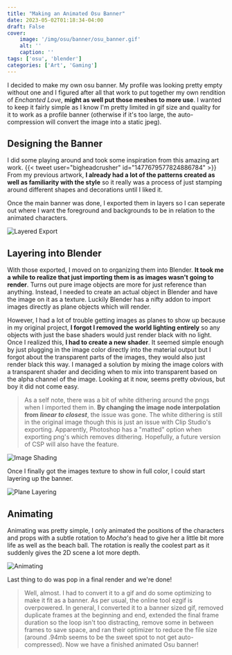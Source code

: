 ```yaml
---
title: "Making an Animated Osu Banner"
date: 2023-05-02T01:18:34-04:00
draft: False
cover: 
    image: '/img/osu/banner/osu_banner.gif'
    alt: ''
    caption: ''
tags: ['osu', 'blender']
categories: ['Art', 'Gaming']
---
```


I decided to make my own osu banner. My profile was looking pretty empty without one and I figured after all that work to put together my own rendition of *Enchanted Love*, **might as well put those meshes to more use**. I wanted to keep it fairly simple as I know I'm pretty limited in gif size and quality for it to work as a profile banner (otherwise if it's too large, the auto-compression will convert the image into a static jpeg).

## Designing the Banner

I did some playing around and took some inspiration from this amazing art work.
{{< tweet user="bigheadcrusher" id="1477679577824886784" >}}
From my previous artwork, **I already had a lot of the patterns created as well as familiarity with the style** so it really was a process of just stamping around different shapes and decorations until I liked it.

Once the main banner was done, I exported them in layers so I can seperate out where I want the foreground and backgrounds to be in relation to the animated characters.

![Layered Export](/img/osu/banner/layering.gif)

## Layering into Blender

With those exported, I moved on to organizing them into Blender. **It took me a while to realize that just importing them is as images wasn't going to render**. Turns out pure image objects are more for just reference than anything. Instead, I needed to create an actual object in Blender and have the image on it as a texture. Luckily Blender has a nifty addon to import images directly as plane objects which will render.

However, I had a lot of trouble getting images as planes to show up because in my original project, **I forgot I removed the world lighting entirely** so any objects with just the base shaders would just render black with no light. Once I realized this, **I had to create a new shader**. It seemed simple enough by just plugging in the image color directly into the material output but I forgot about the transparent parts of the images, they would also just render black this way. I managed a solution by mixing the image colors with a transparent shader and deciding when to mix into transparent based on the alpha channel of the image. Looking at it now, seems pretty obvious, but boy it did not come easy.

> As a self note, there was a bit of white dithering around the pngs when I imported them in. **By changing the image node interpolation from *linear to* *closest***, the issue was gone. The white dithering is still in the original image though this is just an issue with Clip Studio's exporting. Apparently, Photoshop has a "matted" option when exporting png's which removes dithering. Hopefully, a future version of CSP will also have the feature.

![Image Shading](/img/osu/banner/image_shading.png)

Once I finally got the images texture to show in full color, I could start layering up the banner.

![Plane Layering](/img/osu/banner/plane_layering.png)

## Animating

Animating was pretty simple, I only animated the positions of the characters and props with a subtle rotation to *Mocha's* head to give her a little bit more life as well as the beach ball. The rotation is really the coolest part as it suddenly gives the 2D scene a lot more depth.

![Animating](/img/osu/banner/animating.gif)

Last thing to do was pop in a final render and we're done!

> Well, almost. I had to convert it to a gif and do some optimizing to make it fit as a banner. As per usual, the online tool ezgif is overpowered. In general, I converted it to a banner sized gif, removed duplicate frames at the beginning and end, extended the final frame duration so the loop isn't too distracting, remove some in between frames to save space, and ran their optimizer to reduce the file size (around .94mb seems to be the sweet spot to not get auto-compressed). Now we have a finished animated Osu banner!
